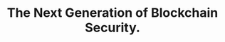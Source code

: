---
title: The Next Generation of Blockchain Security.
descriptionList:
  - title: "Secury leverages cutting-edge encryption and blockchain technology to provide industry-leading protection for your sensitive data. Our decentralized network means there's no central point of failure, while our 256-bit encryption keeps your data secure from prying eyes. "
  - title: "You can trust Secury to be your impenetrable fortress against data breaches. With Secury's advanced AI-driven threat detection, you gain 24/7 security monitoring against cyber attacks. "
  - title: "Our automated anomaly detection identifies unusual activity in real-time to prevent exploits before they occur. Combine this with our team of expert security analysts, and Secury offers robust protection day and night against both known and zero-day threats. "
---